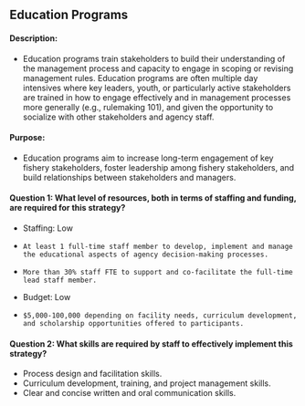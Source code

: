 ## Education Programs
#### Description: 
- Education programs train stakeholders to build their understanding of the management process and capacity to engage in scoping or revising management rules. Education programs are often multiple day intensives where key leaders, youth, or particularly active stakeholders are trained in how to engage effectively and in management processes more generally (e.g., rulemaking 101), and given the opportunity to socialize with other stakeholders and agency staff.

#### Purpose:
-   Education programs aim to increase long-term engagement of key fishery stakeholders, foster leadership among fishery stakeholders, and build relationships between stakeholders and managers.

#### Question 1: What level of resources, both in terms of staffing and funding, are required for this strategy?
-	 Staffing: Low
  - 	At least 1 full-time staff member to develop, implement and manage the educational aspects of agency decision-making processes.
  - 	More than 30% staff FTE to support and co-facilitate the full-time lead staff member.
- 	Budget: Low
  - 	$5,000-100,000 depending on facility needs, curriculum development, and scholarship opportunities offered to participants. 

#### Question 2: What skills are required by staff to effectively implement this strategy?
-	Process design and facilitation skills.
-	Curriculum development, training, and project management skills.
-	Clear and concise written and oral communication skills.


